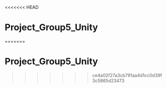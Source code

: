 <<<<<<< HEAD
# Project_Group5_Unity
=======
# Project_Group5_Unity
>>>>>>> ce4a02f27a3cb791aa4d1cc0d39f3c5865d23473

